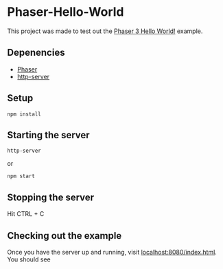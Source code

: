 # Phaser-Hello-World

This project was made to test out the [Phaser 3 Hello World!](http://phaser.io/tutorials/getting-started-phaser3/part5) example.

## Depenencies

- [Phaser](https://www.npmjs.com/package/phaser)
- [http-server](https://www.npmjs.com/package/http-server)

## Setup

`npm install`

## Starting the server

`http-server`

or

`npm start`

## Stopping the server

Hit CTRL + C

## Checking out the example

Once you have the server up and running, visit [localhost:8080/index.html](http://localhost:8080/index.html). You should see
